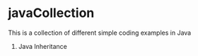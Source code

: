 # javaCollection

This is a collection of different simple coding examples in Java

1. Java Inheritance
